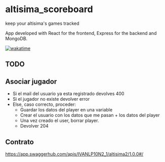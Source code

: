 # altisima_scoreboard
keep your altisima's games tracked

App developed with React for the frontend, Express for the backend and MongoDB.

[![wakatime](https://wakatime.com/badge/user/52fea420-cbe4-4ed2-96b9-796155f63dad/project/3ea4383e-6d64-4062-8572-48ae39fbeca9.svg)](https://wakatime.com/badge/user/52fea420-cbe4-4ed2-96b9-796155f63dad/project/3ea4383e-6d64-4062-8572-48ae39fbeca9)

## TODO

## Asociar jugador
- Si el mail del usuario ya esta registrado devolves 400
- Si el jugador no existe devolver error
- Else, caso correcto, proceder:
  - Guardar los datos del player en una variable 
  - Crear el usuario con los datos que me pasan + los datos del player
  - Una vez creado el user, borrar player.
  - Devolver 204

## Contrato
https://app.swaggerhub.com/apis/IVANLP10N2_1/altisima2/1.0.0#/
